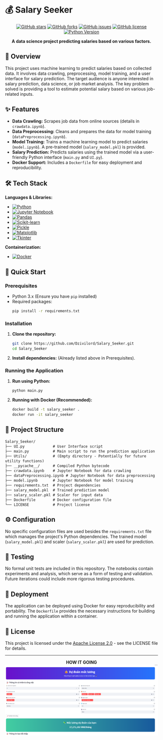 # 💰 Salary Seeker

<div align="center">

[![GitHub stars](https://img.shields.io/github/stars/Dzivilord/Salary_Seeker?style=for-the-badge)](https://github.com/Dzivilord/Salary_Seeker/stargazers)
[![GitHub forks](https://img.shields.io/github/forks/Dzivilord/Salary_Seeker?style=for-the-badge)](https://github.com/Dzivilord/Salary_Seeker/network)
[![GitHub issues](https://img.shields.io/github/issues/Dzivilord/Salary_Seeker?style=for-the-badge)](https://github.com/Dzivilord/Salary_Seeker/issues)
[![GitHub license](https://img.shields.io/github/license/Dzivilord/Salary_Seeker?style=for-the-badge)](LICENSE)
[![Python Version](https://img.shields.io/badge/python-3.x-blue.svg)](https://www.python.org/)

**A data science project predicting salaries based on various factors.**

</div>

## 📖 Overview

This project uses machine learning to predict salaries based on collected data. It involves data crawling, preprocessing, model training, and a user interface for salary prediction.  The target audience is anyone interested in salary prediction, data science, or job market analysis. The key problem solved is providing a tool to estimate potential salary based on various job-related inputs.


## ✨ Features

- **Data Crawling:** Scrapes job data from online sources (details in `crawdata.ipynb`).
- **Data Preprocessing:** Cleans and prepares the data for model training (`dataPreprocessing.ipynb`).
- **Model Training:** Trains a machine learning model to predict salaries (`model.ipynb`).  A pre-trained model (`salary_model.pkl`) is provided.
- **Salary Prediction:**  Predicts salaries using the trained model via a user-friendly Python interface (`main.py` and `UI.py`).
- **Docker Support:**  Includes a `Dockerfile` for easy deployment and reproducibility.


## 🛠️ Tech Stack

**Languages & Libraries:**

- [![Python](https://img.shields.io/badge/python-3.x-blue.svg)](https://www.python.org/)
- [![Jupyter Notebook](https://img.shields.io/badge/jupyter-notebook-orange.svg)](https://jupyter.org/)
- [![Pandas](https://img.shields.io/badge/pandas-%23150458.svg?logo=pandas&logoColor=white)](https://pandas.pydata.org/)
- [![Scikit-learn](https://img.shields.io/badge/scikit--learn-%23F7931E.svg?logo=scikit-learn&logoColor=white)](https://scikit-learn.org/stable/)
- [![Pickle](https://img.shields.io/badge/pickle-green?logo=python&logoColor=white)](https://docs.python.org/3/library/pickle.html)
- [![Matplotlib](https://img.shields.io/badge/Matplotlib-%23829196.svg?logo=matplotlib&logoColor=white)](https://matplotlib.org/)
- [![Tkinter](https://img.shields.io/badge/Tkinter-blue?logo=python&logoColor=white)](https://docs.python.org/3/library/tk.html)


**Containerization:**

- [![Docker](https://img.shields.io/badge/docker-%230db7ed.svg?logo=docker&logoColor=white)](https://www.docker.com/)

## 🚀 Quick Start

### Prerequisites

- Python 3.x (Ensure you have `pip` installed)
- Required packages:
  ```bash
  pip install -r requirements.txt
  ```

### Installation

1. **Clone the repository:**
   ```bash
   git clone https://github.com/Dzivilord/Salary_Seeker.git
   cd Salary_Seeker
   ```

2. **Install dependencies:** (Already listed above in Prerequisites).


### Running the Application

1. **Run using Python:**
    ```bash
    python main.py
    ```

2. **Running with Docker (Recommended):**

    ```bash
    docker build -t salary_seeker .
    docker run -it salary_seeker
    ```

## 📁 Project Structure

```
Salary_Seeker/
├── UI.py             # User Interface script
├── main.py           # Main script to run the prediction application
├── Utils/            # (Empty directory - Potentially for future utility functions)
├── __pycache__/      # Compiled Python bytecode
├── crawdata.ipynb    # Jupyter Notebook for data crawling
├── dataPreprocessing.ipynb # Jupyter Notebook for data preprocessing
├── model.ipynb       # Jupyter Notebook for model training
├── requirements.txt  # Project dependencies
├── salary_model.pkl  # Trained prediction model
├── salary_scaler.pkl # Scaler for input data
├── Dockerfile        # Docker configuration file
└── LICENSE           # Project license
```

## ⚙️ Configuration

No specific configuration files are used besides the `requirements.txt` file which manages the project's Python dependencies.  The trained model (`salary_model.pkl`) and scaler (`salary_scaler.pkl`) are used for prediction.

## 🧪 Testing

No formal unit tests are included in this repository.  The notebooks contain experiments and analysis, which serve as a form of testing and validation.  Future iterations could include more rigorous testing procedures.

## 🚀 Deployment

The application can be deployed using Docker for easy reproducibility and portability. The `Dockerfile` provides the necessary instructions for building and running the application within a container.

## 📄 License

This project is licensed under the [Apache License 2.0](LICENSE) - see the LICENSE file for details.


---

<div align="center">

**HOW IT GOING**
![alt text](result.png)
</div>